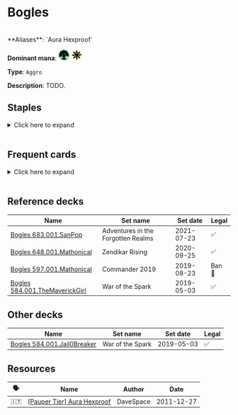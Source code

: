 <!-- This page is automatically generated by Myr: do not update it manually. Changes directly applied here will be lost. -->
# Bogles
<br/>
**Aliases**: `Aura Hexproof`

**Dominant mana**: <img src="../resources/images/mana/G.png" width="25"/> <img src="../resources/images/mana/W.png" width="25"/>

**Type**: `Aggro`

**Description**: TODO.


## **Staples**

<details>
  <summary>Click here to expand</summary>
<a href="https://scryfall.com/card/ema/156/abundant-growth"><img src="https://c1.scryfall.com/file/scryfall-cards/normal/front/b/f/bfc00bf8-236b-4c68-be85-1609be122259.jpg?1580014714" width="300"/></a>
<a href="https://scryfall.com/card/ema/157/ancestral-mask"><img src="https://c1.scryfall.com/file/scryfall-cards/normal/front/c/7/c7a19fc5-20f3-48d2-8c12-e012d3b302e7.jpg?1580014720" width="300"/></a>
<a href="https://scryfall.com/card/ema/195/armadillo-cloak"><img src="https://c1.scryfall.com/file/scryfall-cards/normal/front/f/a/fa232c65-dbb4-4414-bd95-b3bbd321c653.jpg?1580014998" width="300"/></a>
<a href="https://scryfall.com/card/rtr/9/ethereal-armor"><img src="https://c1.scryfall.com/file/scryfall-cards/normal/front/7/6/76960e65-e5c7-4414-b9a5-37d7b2ded4a0.jpg?1562788397" width="300"/></a>
<a href="https://scryfall.com/card/m14/176/gladecover-scout"><img src="https://c1.scryfall.com/file/scryfall-cards/normal/front/e/1/e112d77d-f019-4709-b31a-b02952df0e35.jpg?1562836199" width="300"/></a>
<a href="https://scryfall.com/card/a25/186/rancor"><img src="https://c1.scryfall.com/file/scryfall-cards/normal/front/8/a/8a4d8527-af29-408d-a3a3-6781db0cf439.jpg?1562438059" width="300"/></a>
<a href="https://scryfall.com/card/uma/223/slippery-bogle"><img src="https://c1.scryfall.com/file/scryfall-cards/normal/front/c/4/c4e4bbea-7e3f-4de0-bb01-dfd67f21c254.jpg?1547518325" width="300"/></a>
<a href="https://scryfall.com/card/a25/192/utopia-sprawl"><img src="https://c1.scryfall.com/file/scryfall-cards/normal/front/1/5/15625580-3cbd-459c-a667-87efdcdaf2b2.jpg?1562433020" width="300"/></a>
</details><br/>



## **Frequent cards**

<details>
  <summary>Click here to expand</summary>
<a href="https://scryfall.com/card/mh1/220/arcums-astrolabe"><img src="https://c1.scryfall.com/file/scryfall-cards/normal/front/c/2/c2462fdf-a594-47d0-8e10-b55901e350d9.jpg?1613386977" width="300"/></a>
<a href="https://scryfall.com/card/akh/156/benefaction-of-rhonas"><img src="https://c1.scryfall.com/file/scryfall-cards/normal/front/d/c/dc98fcdd-8482-4462-ab71-935cea48e409.jpg?1543675752" width="300"/></a>
<a href="https://scryfall.com/card/akh/7/cartouche-of-solidarity"><img src="https://c1.scryfall.com/file/scryfall-cards/normal/front/9/0/90eaf94e-85a7-4958-aa58-8e2fe44db58d.jpg?1543674599" width="300"/></a>
<a href="https://scryfall.com/card/akh/158/cartouche-of-strength"><img src="https://c1.scryfall.com/file/scryfall-cards/normal/front/d/6/d6bb237c-4e39-4879-90b4-2f507a90d3d7.jpg?1543675766" width="300"/></a>
<a href="https://scryfall.com/card/ema/162/commune-with-the-gods"><img src="https://c1.scryfall.com/file/scryfall-cards/normal/front/6/7/67d95f6f-3ff0-483d-b98f-ccb4fb5715f4.jpg?1580014753" width="300"/></a>
<a href="https://scryfall.com/card/thb/20/heliods-pilgrim"><img src="https://c1.scryfall.com/file/scryfall-cards/normal/front/c/a/cafce2f5-f4f4-465b-96dc-bcdd29d4e4bb.jpg?1581479102" width="300"/></a>
<a href="https://scryfall.com/card/mm3/11/kor-skyfisher"><img src="https://c1.scryfall.com/file/scryfall-cards/normal/front/d/7/d7501662-1216-4e08-bd2b-e0a459057942.jpg?1593812836" width="300"/></a>
<a href="https://scryfall.com/card/iko/170/ram-through"><img src="https://c1.scryfall.com/file/scryfall-cards/normal/front/a/c/ac0b24e7-14e7-45ee-b5d8-bdb8674b669c.jpg?1591723419" width="300"/></a>
<a href="https://scryfall.com/card/pca/77/silhana-ledgewalker"><img src="https://c1.scryfall.com/file/scryfall-cards/normal/front/8/a/8ad3bdce-c0fa-4b5f-af14-7452b683960f.jpg?1562920729" width="300"/></a>
<a href="https://scryfall.com/card/uma/184/spider-umbra"><img src="https://c1.scryfall.com/file/scryfall-cards/normal/front/7/6/762b8d61-53c9-41e1-aaa7-098b91d9b938.jpg?1547517840" width="300"/></a>
<a href="https://scryfall.com/card/aer/126/unbridled-growth"><img src="https://c1.scryfall.com/file/scryfall-cards/normal/front/3/9/393fc419-a6ce-447d-9994-744cf41f9a27.jpg?1576382093" width="300"/></a>
</details><br/>



## **Reference decks**

| Name | Set name | Set date | Legal |
| -----| -------- | -------- | ----- |
| [Bogles 683.001.SanPop](https://www.mtggoldfish.com/deck/4624393) | Adventures in the Forgotten Realms | 2021-07-23 | ✅ |
| [Bogles 648.001.Mathonical](https://www.mtggoldfish.com/deck/4351127) | Zendikar Rising | 2020-09-25 | ✅ |
| [Bogles 597.001.Mathonical](https://www.mtggoldfish.com/deck/4351071) | Commander 2019 | 2019-08-23 | Ban 🔨 |
| [Bogles 584.001.TheMaverickGirl](https://www.mtggoldfish.com/deck/4351066) | War of the Spark | 2019-05-03 | ✅ |




## **Other decks**

| Name | Set name | Set date | Legal |
| -----| -------- | -------- | ----- |
| [Bogles 584.001.Jail0Breaker](https://www.mtggoldfish.com/deck/4351056) | War of the Spark | 2019-05-03 | ✅ |




## **Resources**

| 🗣️ | Name | Author | Date |
| -- | ---- | ------ | ---- |
| 🇮🇹 | [[Pauper Tier] Aura Hexproof](http://www.metagame.it/forum/viewtopic.php?f=158&t=24491) | DaveSpace | 2011-12-27   |

